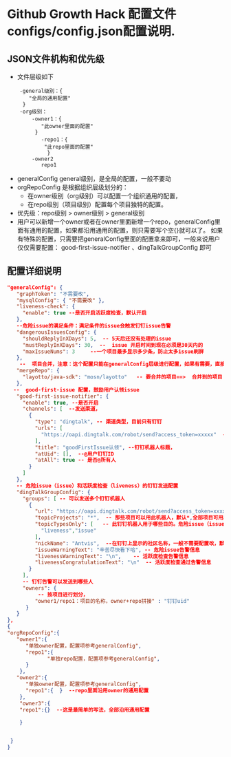 # Github Growth Hack 配置文件configs/config.json配置说明.

## JSON文件机构和优先级

- 文件层级如下
``` 
    -general级别：{
       "全局的通用配置"
     }
    -org级别：
        -owner1：{
           "此owner里面的配置"
         }
           -repo1：{
            "此repo里面的配置"
             }
        -owner2
           repo1
 ``` 
- generalConfig general级别，是全局的配置，一般不要动
- orgRepoConfig 是根据组织层级划分的：
  - 在owner级别（org级别）可以配置一个组织通用的配置，
  - 在repo级别（项目级别）配置每个项目独特的配置。
- 优先级：repo级别 > owner级别  > general级别 
- 用户可以新增一个owner或者在owner里面新增一个repo，generalConfig里面有通用的配置，如果都沿用通用的配置，则只需要写个空{}就可以了。
如果有特殊的配置，只需要把generalConfig里面的配置拿来即可，一般来说用户仅仅需要配置：
good-first-issue-notifier 、dingTalkGroupConfig 即可

## 配置详细说明
 ``` json
"generalConfig": {
    "graphToken": "不需要改",
    "mysqlConfig": { "不需要改" },
    "liveness-check": {
      "enable": true --是否开启活跃度检查，默认开启
    },
    --危险issue的满足条件：满足条件的issue会触发钉钉issue告警
    "dangerousIssuesConfig": {
      "shouldReplyInXDays": 5,  -- 5天后还没有处理的issue
      "mustReplyInXDays": 30,  --  issue 开启时间到现在必须是30天内的
      "maxIssueNums": 3     --一个项目最多显示多少条，防止太多issue刷屏
    },
     --  项目合并，注意：这个配置只能在generalConfig层级进行配置，如果有需要，直接在这里面加即可。
    "mergeRepo": {
      "layotto/java-sdk": "mosn/layotto"   -- 要合并的项目==>  合并到的项目
    },
   --  good-first-issue 配置，鼓励用户认领issue
    "good-first-issue-notifier": {
      "enable": true, --是否开启
      "channels": [  --发送渠道，
        {
          "type": "dingtalk", -- 渠道类型，目前只有钉钉
          "urls": [
            "https://oapi.dingtalk.com/robot/send?access_token=xxxxx"  -- 钉钉机器人URL（配置钉钉机器人详见：- [如何在钉钉群里添加“项目管理机器人”](pm_bot.md)）
          ],
          "title": "goodFirstIssue认领", --钉钉机器人标题，
          "atUid": [],  --@用户钉钉ID
          "atAll": true -- 是否@所有人
        }
      ]
    },
    -- 危险issue（issue）和活跃度检查（liveness）的钉钉发送配置
    "dingTalkGroupConfig": {
      "groups": [ -- 可以发送多个钉钉机器人
        {
          "url": "https://oapi.dingtalk.com/robot/send?access_token=xxxxx", --机器人URL
          "topicProjects": "*",  -- 那些项目可以用此机器人，默认*,全部项目可用。一般不需要改
          "topicTypesOnly": [   -- 此钉钉机器人用于哪些目的。危险issue（issue）和活跃度检查（liveness）
            "liveness","issue"
          ],
          "nickName": "Antvis",  --在钉钉上显示的社区名称，一般不需要配置改，默认GitHub上的owner
          "issueWarningText": "辛苦尽快看下哈", -- 危险issue告警信息
          "livenessWarningText": "\n",    -- 活跃度检查告警信息
          "livenessCongratulationText": "\n"  -- 活跃度检查通过告警信息
        }
      ],
      -- 钉钉告警可以发送到哪些人
      "owners": {
           -- 按项目进行划分，
          "owner1/repo1：项目的名称，owner+repo拼接" : "钉钉uid"   
       }
    }
},
{
 "orgRepoConfig":{
    "owner1":{
       "单独owner配置，配置项参考generalConfig",
       "repo1":{
              "单独repo配置，配置项参考generalConfig",
       }
     },
    "owner2":{
       "单独owner配置，配置项参考generalConfig",
       "repo1":{  }  --repo里面沿用owner的通用配置
     },
     "owner3":{
     "repo1":{}  --这是最简单的写法，全部沿用通用配置
     
     }
 
 
  }
}
 ``` 